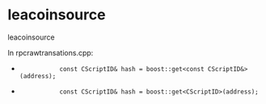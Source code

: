 # leacoinsource
leacoinsource


In rpcrawtransations.cpp:

-                const CScriptID& hash = boost::get<const CScriptID&>(address);
+                const CScriptID& hash = boost::get<CScriptID>(address);
